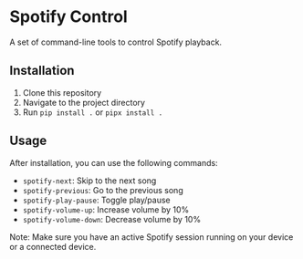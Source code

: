 
# Spotify Control

A set of command-line tools to control Spotify playback.

## Installation

1. Clone this repository
2. Navigate to the project directory
3. Run `pip install .` or `pipx install .`

## Usage

After installation, you can use the following commands:

- `spotify-next`: Skip to the next song
- `spotify-previous`: Go to the previous song
- `spotify-play-pause`: Toggle play/pause
- `spotify-volume-up`: Increase volume by 10%
- `spotify-volume-down`: Decrease volume by 10%

Note: Make sure you have an active Spotify session running on your device or a connected device.
